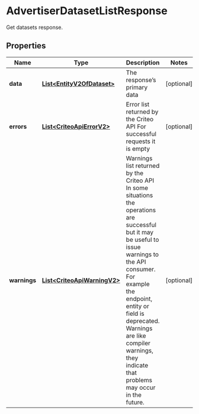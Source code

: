 

# AdvertiserDatasetListResponse

Get datasets response.

## Properties

| Name | Type | Description | Notes |
|------------ | ------------- | ------------- | -------------|
|**data** | [**List&lt;EntityV2OfDataset&gt;**](EntityV2OfDataset.md) | The response’s primary data |  [optional] |
|**errors** | [**List&lt;CriteoApiErrorV2&gt;**](CriteoApiErrorV2.md) | Error list returned by the Criteo API  For successful requests it is empty |  [optional] |
|**warnings** | [**List&lt;CriteoApiWarningV2&gt;**](CriteoApiWarningV2.md) | Warnings list returned by the Criteo API  In some situations the operations are successful but it may be useful to issue warnings to the API consumer.  For example the endpoint, entity or field is deprecated. Warnings are like compiler warnings, they indicate that problems may occur in the future. |  [optional] |




